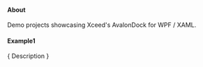 #### About

Demo projects showcasing Xceed's AvalonDock for WPF / XAML.

#### Example1

{ Description }